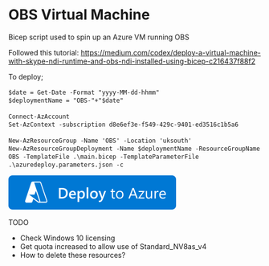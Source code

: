 # OBS Virtual Machine

Bicep script used to spin up an Azure VM running OBS

Followed this tutorial: https://medium.com/codex/deploy-a-virtual-machine-with-skype-ndi-runtime-and-obs-ndi-installed-using-bicep-c216437f88f2



To deploy;
```
$date = Get-Date -Format "yyyy-MM-dd-hhmm"
$deploymentName = "OBS-"+"$date"

Connect-AzAccount
Set-AzContext -subscription d8e6ef3e-f549-429c-9401-ed3516c1b5a6

New-AzResourceGroup -Name 'OBS' -Location 'uksouth'
New-AzResourceGroupDeployment -Name $deploymentName -ResourceGroupName OBS -TemplateFile .\main.bicep -TemplateParameterFile .\azuredeploy.parameters.json -c
```


[![Deploy To Azure](https://raw.githubusercontent.com/Azure/azure-quickstart-templates/master/1-CONTRIBUTION-GUIDE/images/deploytoazure.svg?sanitize=true)](https://portal.azure.com/#create/Microsoft.Template/uri/https%3A%2F%2Fraw.githubusercontent.com%2FEtch%2FEtch.Play.OBS%2Fmaster%2Fmain.bicep)






TODO

* Check Windows 10 licensing
* Get quota increased to allow use of Standard_NV8as_v4
* How to delete these resources?
